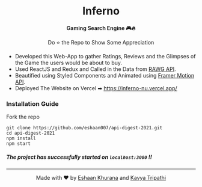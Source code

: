 <h1 align="center">Inferno</h1>
<p align="center"><b>Gaming Search Engine 🎮🔥</b></p>
<p align="center"> Do ⭐ the Repo to Show Some Appreciation </a></p>


- Developed this Web-App to gather Ratings, Reviews and the Glimpses of the Game the users would be about to buy. 
- Used ReactJS and Redux and Called in the Data from <a href="https://rawg.io/apidocs/">RAWG API</a>. 
- Beautified using Styled Components and Animated using <a href="https://www.framer.com/api/motion/">Framer Motion API</a>.
- Deployed The Website on Vercel ➡ https://inferno-nu.vercel.app/

### Installation Guide

Fork the repo <br/>
```
git clone https://github.com/eshaan007/api-digest-2021.git
cd api-digest-2021
npm install 
npm start
```
##### The project has successfully started on `localhost:3000` !!

---
<p align="center"> Made with ❤️ by <a href="https://eshaankhurana.com">Eshaan Khurana</a> and <a href="https://github.com/kavyatripathi">Kavya Tripathi</a> </p>
